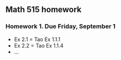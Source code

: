 ## Math 515 homework

### Homework 1. Due Friday, September 1

* Ex 2.1 = Tao Ex 1.1.1
* Ex 2.2 = Tao Ex 1.1.4
* ...
